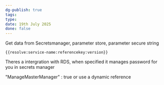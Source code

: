 ```yaml
---
dg-publish: true
tags: 
type: 
date: 19th July 2025
done: false
---
```


Get data from Secretsmanager, parameter store, parameter secure string

 `{{resolve:service-name:referencekey:version}}`

Theres a intergration with RDS, when specified it manages password for you in secrets manager

"ManageMasterManager" : true  or use a dynamic reference


